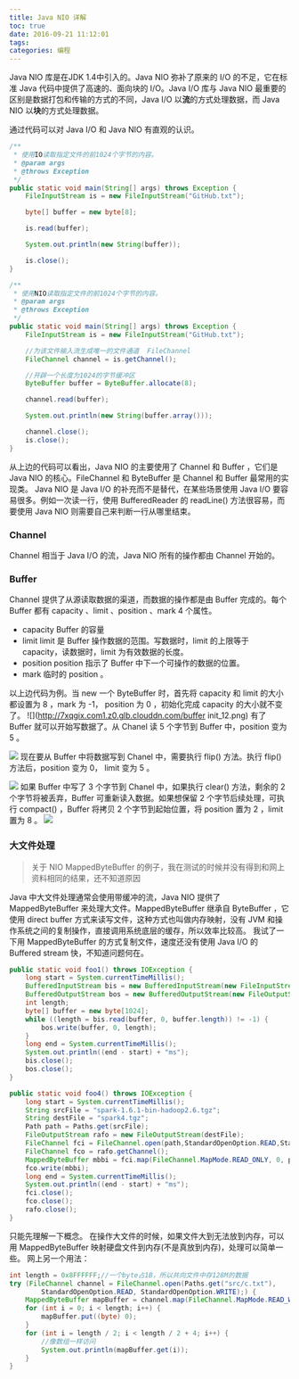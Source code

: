 ```yaml
---
title: Java NIO 详解
toc: true
date: 2016-09-21 11:12:01
tags:
categories: 编程
---
```


Java NIO 库是在JDK 1.4中引入的。Java NIO 弥补了原来的 I/O 的不足，它在标准 Java 代码中提供了高速的、面向块的 I/O。Java I/O 库与 Java NIO 最重要的区别是数据打包和传输的方式的不同，Java I/O 以**流**的方式处理数据，而 Java NIO 以**块**的方式处理数据。
<!--more-->

通过代码可以对 Java I/O 和 Java NIO 有直观的认识。
```java
/**
 * 使用IO读取指定文件的前1024个字节的内容。
 * @param args
 * @throws Exception
 */
public static void main(String[] args) throws Exception {
    FileInputStream is = new FileInputStream("GitHub.txt");

    byte[] buffer = new byte[8];

    is.read(buffer);

    System.out.println(new String(buffer));

    is.close();
}

/**
 * 使用NIO读取指定文件的前1024个字节的内容。
 * @param args
 * @throws Exception
 */
public static void main(String[] args) throws Exception {
    FileInputStream is = new FileInputStream("GitHub.txt");

    //为该文件输入流生成唯一的文件通道  FileChannel
    FileChannel channel = is.getChannel();

    //开辟一个长度为1024的字节缓冲区
    ByteBuffer buffer = ByteBuffer.allocate(8);

    channel.read(buffer);

    System.out.println(new String(buffer.array()));

    channel.close();
    is.close();
}
```
从上边的代码可以看出，Java NIO 的主要使用了 Channel 和 Buffer ，它们是 Java NIO 的核心。FileChannel 和 ByteBuffer 是 Channel 和 Buffer 最常用的实现类。
Java NIO 是 Java I/O 的补充而不是替代，在某些场景使用 Java I/O 要容易很多。例如一次读一行，使用 BufferedReader 的 readLine() 方法很容易，而要使用 Java NIO 则需要自己来判断一行从哪里结束。
### Channel
Channel 相当于 Java I/O 的流，Java NIO 所有的操作都由 Channel 开始的。
### Buffer
Channel 提供了从源读取数据的渠道，而数据的操作都是由 Buffer 完成的。每个 Buffer 都有 capacity 、limit 、position 、mark 4 个属性。
* capacity
  Buffer 的容量
* limit
  limit 是 Buffer 操作数据的范围。写数据时，limit 的上限等于 capacity，读数据时，limit 为有效数据的长度。
* position
  position 指示了 Buffer 中下一个可操作的数据的位置。
* mark
  临时的 position 。

以上边代码为例。当 new 一个 ByteBuffer 时，首先将 capacity 和 limit 的大小都设置为 8 ，mark 为 -1， position 为 0 ，初始化完成 capacity 的大小就不变了。
![](http://7xqgix.com1.z0.glb.clouddn.com/buffer init_12.png)
有了 Buffer 就可以开始写数据了。从 Chanel 读 5 个字节到 Buffer 中，position 变为 5 。

![](http://7xqgix.com1.z0.glb.clouddn.com/buffer_write_1.png)
现在要从 Buffer 中将数据写到 Chanel 中，需要执行 flip() 方法。执行 flip() 方法后，position 变为 0， limit 变为 5 。

![](http://7xqgix.com1.z0.glb.clouddn.com/buffer_flip_1.png)
如果 Buffer 中写了 3 个字节到 Chanel 中，如果执行 clear() 方法，剩余的 2 个字节将被丢弃，Buffer 可重新读入数据。如果想保留 2 个字节后续处理，可执行 compact() ，Buffer 将拷贝 2 个字节到起始位置，将 position 置为 2 ，limit 置为 8 。
![](http://7xqgix.com1.z0.glb.clouddn.com/buffer_compact.png)

### 大文件处理
>关于 NIO MappedByteBuffer 的例子，我在测试的时候并没有得到和网上资料相同的结果，还不知道原因

Java 中大文件处理通常会使用带缓冲的流，Java NIO 提供了 MappedByteBuffer 来处理大文件。MappedByteBuffer 继承自 ByteBuffer ，它使用 direct buffer 方式来读写文件，这种方式也叫做内存映射，没有 JVM 和操作系统之间的复制操作，直接调用系统底层的缓存，所以效率比较高。
我试了一下用 MappedByteBuffer 的方式复制文件，速度还没有使用 Java I/O 的 Buffered stream 快，不知道问题何在。
```java
public static void foo1() throws IOException {
    long start = System.currentTimeMillis();
    BufferedInputStream bis = new BufferedInputStream(new FileInputStream(new File("spark-1.6.1-bin-hadoop2.6.tgz")));
    BufferedOutputStream bos = new BufferedOutputStream(new FileOutputStream("spark1.tgz"));
    int length;
    byte[] buffer = new byte[1024];
    while ((length = bis.read(buffer, 0, buffer.length)) != -1) {
        bos.write(buffer, 0, length);
    }
    long end = System.currentTimeMillis();
    System.out.println((end - start) + "ms");
    bis.close();
    bos.close();
}

public static void foo4() throws IOException {
    long start = System.currentTimeMillis();
    String srcFile = "spark-1.6.1-bin-hadoop2.6.tgz";
    String destFile = "spark4.tgz";
    Path path = Paths.get(srcFile);
    FileOutputStream rafo = new FileOutputStream(destFile);
    FileChannel fci = FileChannel.open(path,StandardOpenOption.READ,StandardOpenOption.WRITE);
    FileChannel fco = rafo.getChannel();
    MappedByteBuffer mbbi = fci.map(FileChannel.MapMode.READ_ONLY, 0, path.toFile().length());
    fco.write(mbbi);
    long end = System.currentTimeMillis();
    System.out.println((end - start) + "ms");
    fci.close();
    fco.close();
    rafo.close();
}
```
只能先理解一下概念。
在操作大文件的时候，如果文件大到无法放到内存，可以用 MappedByteBuffer 映射硬盘文件到内存(不是真放到内存)，处理可以简单一些。
网上另一个用法：
```java
int length = 0x8FFFFFF;//一个byte占1B，所以共向文件中存128M的数据
try (FileChannel channel = FileChannel.open(Paths.get("src/c.txt"),
        StandardOpenOption.READ, StandardOpenOption.WRITE);) {
    MappedByteBuffer mapBuffer = channel.map(FileChannel.MapMode.READ_WRITE, 0, length);
    for (int i = 0; i < length; i++) {
        mapBuffer.put((byte) 0);
    }
    for (int i = length / 2; i < length / 2 + 4; i++) {
        //像数组一样访问
        System.out.println(mapBuffer.get(i));
    }
}
```
